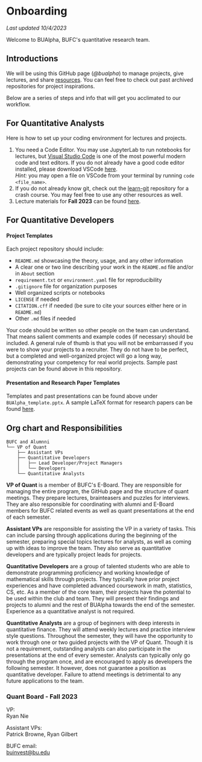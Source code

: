 # Onboarding
*Last updated 10/4/2023*

Welcome to BUAlpha, BUFC's quantitative research team.

## Introductions

We will be using this GitHub page (*@bualpha*) to manage projects, give lectures, and share [resources](https://github.com/bualpha/Resources). You can feel free to check out past archived repositories for project inspirations.

Below are a series of steps and info that will get you acclimated to our workflow.

## For Quantitative Analysts

Here is how to set up your coding environment for lectures and projects.

1. You need a Code Editor. You may use JupyterLab to run notebooks for lectures, but [Visual Studio Code](https://code.visualstudio.com/) is one of the most powerful modern code and text editors. If you do not already have a good code editor installed, please download VSCode [here](https://code.visualstudio.com/Download). \
*Hint:* you may open a file on VSCode from your terminal by running `code <file_name>`.
2. If you do not already know git, check out the [learn-git](https://github.com/bualpha/learn-git) repository for a crash course. You may feel free to use any other resources as well.
3. Lecture materials for **Fall 2023** can be found [here](https://github.com/bualpha/qa-f23).

## For Quantitative Developers

#### Project Templates
Each project repository should include:

* `README.md` showcasing the theory, usage, and any other information
* A clear one or two line describing your work in the `README.md` file and/or in `About` section
* `requirement.txt` or `environment.yaml` file for reproducibility
* `.gitignore` file for organization purposes
* Well organized scripts or notebooks
* `LICENSE` if needed
* `CITATION.cff` if needed (be sure to cite your sources either here or in `README.md`)
* Other `.md` files if needed

Your code should be written so other people on the team can understand. That means salient comments and example codes (if necessary) should be included. A general rule of thumb is that you will not be embarrassed if you were to show your projects to a recruiter. They do not have to be perfect, but a completed and well-organized project will go a long way, demonstrating your competency for real world projects. Sample past projects can be found above in this repository.

#### Presentation and Research Paper Templates
Templates and past presentations can be found above under `BUAlpha_template.pptx`. A sample LaTeX format for research papers can be found [here](https://drive.google.com/file/d/1iX0LQYCTmboL1Qot_yCT5pDceeURxGx6/view?usp=sharing).

## Org chart and Responsibilities
```
BUFC and Alumnni
└── VP of Quant
    ├── Assistant VPs
    ├── Quantitative Developers
    │   ├── Lead Developer/Project Managers
    │   └── Developers
    └── Quantitative Analysts
```
**VP of Quant** is a member of BUFC's E-Board. They are responsible for managing the entire program, the GitHub page and the structure of quant meetings. They prepare lectures, brainteasers and puzzles for interviews. They are also responsible for coordinating with alumni and E-Board members for BUFC related events as well as quant presentations at the end of each semester.

**Assistant VPs** are responsible for assisting the VP in a variety of tasks. This can include parsing through applications during the beginning of the semester, preparing special topics lectures for analysts, as well as coming up with ideas to improve the team. They also serve as quantitative developers and are typically project leads for projects.

**Quantitative Developers** are a group of talented students who are able to demonstrate programming proficiency and working knowledge of mathematical skills through projects. They typically have prior project experiences and have completed advanced coursework in math, statistics, CS, etc. As a member of the core team, their projects have the potential to be used within the club and team. They will present their findings and projects to alumni and the rest of BUAlpha towards the end of the semester. Experience as a quantitative analyst is not required.

**Quantitative Analysts** are a group of beginners with deep interests in quantitative finance. They will attend weekly lectures and practice interview style questions. Throughout the semester, they will have the opportunity to work through one or two guided projects with the VP of Quant. Though it is not a requirement, outstanding analysts can also participate in the presentations at the end of every semester. Analysts can typically only go through the program once, and are encouraged to apply as developers the following semester. It however, does not guarantee a position as quantitative developer. Failure to attend meetings is detrimental to any future applications to the team. 

### Quant Board - Fall 2023
VP: \
Ryan Nie

Assistant VPs: \
Patrick Browne, Ryan Gilbert

BUFC email: \
[buinvest@bu.edu](mailto:buinvest@bu.edu)
